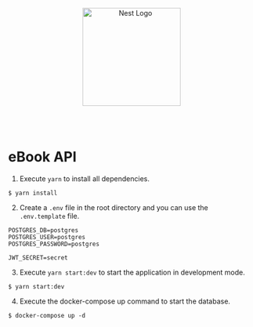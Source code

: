 <p align="center">
  <a href="http://nestjs.com/" target="blank"><img src="https://nestjs.com/img/logo-small.svg" width="200" alt="Nest Logo" /></a>
</p>

<br>
<br>

# eBook API

1. Execute `yarn` to install all dependencies.
```
$ yarn install
```
2. Create a `.env` file in the root directory and you can use the `.env.template` file.
```
POSTGRES_DB=postgres
POSTGRES_USER=postgres
POSTGRES_PASSWORD=postgres

JWT_SECRET=secret
```
3. Execute `yarn start:dev` to start the application in development mode.
```
$ yarn start:dev
```
4. Execute the docker-compose up command to start the database.
```
$ docker-compose up -d
```